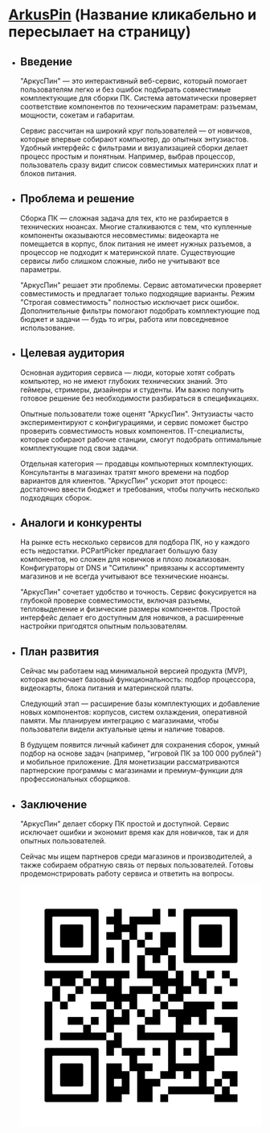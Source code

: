  #  [ArkusPin](https://lthftrt.github.io/ArkusPin/) (Название кликабельно и пересылает на страницу)
- ## Введение

  "АркусПин" — это интерактивный веб-сервис, который помогает пользователям легко и без ошибок подбирать совместимые комплектующие для сборки ПК. Система автоматически проверяет соответствие компонентов по техническим параметрам: разъемам, мощности, сокетам и габаритам.

  Сервис рассчитан на широкий круг пользователей — от новичков, которые впервые собирают компьютер, до опытных энтузиастов. Удобный интерфейс с фильтрами и визуализацией сборки делает процесс простым и понятным. Например, выбрав процессор, пользователь сразу видит     список совместимых материнских плат и блоков питания.

- ## Проблема и решение

  Сборка ПК — сложная задача для тех, кто не разбирается в технических нюансах. Многие сталкиваются с тем, что купленные компоненты оказываются несовместимы: видеокарта не помещается в корпус, блок питания не имеет нужных разъемов, а процессор не подходит к материнской   плате. Существующие сервисы либо слишком сложные, либо не учитывают все параметры.

  "АркусПин" решает эти проблемы. Сервис автоматически проверяет совместимость и предлагает только подходящие варианты. Режим "Строгая совместимость" полностью исключает риск ошибок. Дополнительные фильтры помогают подобрать комплектующие под бюджет и задачи — будь то   игры, работа или повседневное использование.

- ## Целевая аудитория

  Основная аудитория сервиса — люди, которые хотят собрать компьютер, но не имеют глубоких технических знаний. Это геймеры, стримеры, дизайнеры и студенты. Им важно получить готовое решение без необходимости разбираться в спецификациях.
  
  Опытные пользователи тоже оценят "АркусПин". Энтузиасты часто экспериментируют с конфигурациями, и сервис поможет быстро проверить совместимость новых компонентов. IT-специалисты, которые собирают рабочие станции, смогут подобрать оптимальные комплектующие под свои задачи.
  
  Отдельная категория — продавцы компьютерных комплектующих. Консультанты в магазинах тратят много времени на подбор вариантов для клиентов. "АркусПин" ускорит этот процесс: достаточно ввести бюджет и требования, чтобы получить несколько подходящих сборок.

- ## Аналоги и конкуренты

  На рынке есть несколько сервисов для подбора ПК, но у каждого есть недостатки. PCPartPicker предлагает большую базу компонентов, но сложен для новичков и плохо локализован. Конфигураторы от DNS и "Ситилинк" привязаны к ассортименту магазинов и не всегда учитывают все технические нюансы.
  
  "АркусПин" сочетает удобство и точность. Сервис фокусируется на глубокой проверке совместимости, включая разъемы, тепловыделение и физические размеры компонентов. Простой интерфейс делает его доступным для новичков, а расширенные настройки пригодятся опытным пользователям.

- ## План развития

  Сейчас мы работаем над минимальной версией продукта (MVP), которая включает базовый функциональность: подбор процессора, видеокарты, блока питания и материнской платы.
  
  Следующий этап — расширение базы комплектующих и добавление новых компонентов: корпусов, систем охлаждения, оперативной памяти. Мы планируем интеграцию с магазинами, чтобы пользователи видели актуальные цены и наличие товаров.
  
  В будущем появится личный кабинет для сохранения сборок, умный подбор на основе задач (например, "игровой ПК за 100 000 рублей") и мобильное приложение. Для монетизации рассматриваются партнерские программы с магазинами и премиум-функции для профессиональных сборщиков.

- ## Заключение

  "АркусПин" делает сборку ПК простой и доступной. Сервис исключает ошибки и экономит время как для новичков, так и для опытных пользователей.
  
  Сейчас мы ищем партнеров среди магазинов и производителей, а также собираем обратную связь от первых пользователей. Готовы продемонстрировать работу сервиса и ответить на вопросы.

  ![Для перехода на страницу](/images/qr768.png) 
